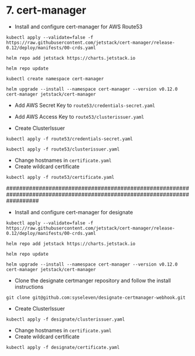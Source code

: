 # 7. cert-manager

* Install and configure cert-manager for AWS Route53

```
kubectl apply --validate=false -f https://raw.githubusercontent.com/jetstack/cert-manager/release-0.12/deploy/manifests/00-crds.yaml
```

```
helm repo add jetstack https://charts.jetstack.io
```

```
helm repo update
```

```
kubectl create namespace cert-manager
```

```
helm upgrade --install --namespace cert-manager --version v0.12.0 cert-manager jetstack/cert-manager
```

* Add AWS Secret Key to `route53/credentials-secret.yaml`

* Add AWS Access Key to `route53/clusterissuer.yaml`

* Create ClusterIssuer

```
kubectl apply -f route53/credentials-secret.yaml
```

```
kubectl apply -f route53/clusterissuer.yaml
```

* Change hostnames in `certificate.yaml`
* Create wildcard certificate

```
kubectl apply -f route53/certificate.yaml
```
##########################################################################################################################

* Install and configure cert-manager for designate

```
kubectl apply --validate=false -f https://raw.githubusercontent.com/jetstack/cert-manager/release-0.12/deploy/manifests/00-crds.yaml
```

```
helm repo add jetstack https://charts.jetstack.io
```

```
helm repo update
```

```
helm upgrade --install --namespace cert-manager --version v0.12.0 cert-manager jetstack/cert-manager
```

* Clone the designate certmanger repository and follow the install instructions

```
git clone git@github.com:syseleven/designate-certmanager-webhook.git
```

* Create ClusterIssuer

```
kubectl apply -f designate/clusterissuer.yaml
```

* Change hostnames in `certificate.yaml`
* Create wildcard certificate

```
kubectl apply -f designate/certificate.yaml
```
